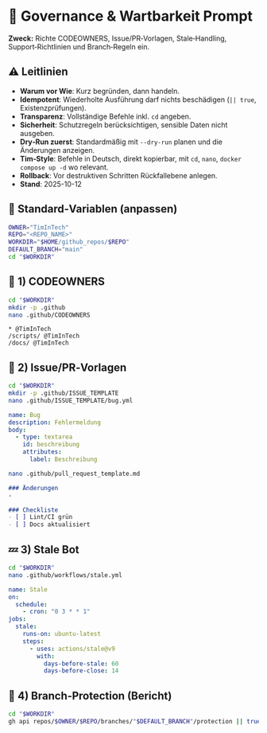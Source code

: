 <!--
Standard-Header (TimInTech Prompt Pack)
- Warum vor Wie: Erst begründen, dann handeln.
- Default: --dry-run (nur planen), idempotent, mit Rollback-Hinweis.
- CleanResetVerweis: Siehe CLEAN_RESET_PROMPT.md für verlustfreie Verlaufskorrekturen.
- Vollständige Befehle mit `cd`, `nano`, `docker compose up -d`.
- Outputs: schreibe komplette Dateien bei Änderungen neu.
-->

# 🧭 Governance & Wartbarkeit Prompt

**Zweck:**
Richte CODEOWNERS, Issue/PR‑Vorlagen, Stale‑Handling, Support‑Richtlinien und Branch‑Regeln ein.

## ⚠️ Leitlinien
- **Warum vor Wie**: Kurz begründen, dann handeln.
- **Idempotent**: Wiederholte Ausführung darf nichts beschädigen (`|| true`, Existenzprüfungen).
- **Transparenz**: Vollständige Befehle inkl. `cd` angeben.
- **Sicherheit**: Schutzregeln berücksichtigen, sensible Daten nicht ausgeben.
- **Dry‑Run zuerst**: Standardmäßig mit `--dry-run` planen und die Änderungen anzeigen.
- **Tim‑Style**: Befehle in Deutsch, direkt kopierbar, mit `cd`, `nano`, `docker compose up -d` wo relevant.
- **Rollback**: Vor destruktiven Schritten Rückfallebene anlegen.
- **Stand**: 2025-10-12

## 🔧 Standard‑Variablen (anpassen)
```bash
OWNER="TimInTech"
REPO="<REPO_NAME>"
WORKDIR="$HOME/github_repos/$REPO"
DEFAULT_BRANCH="main"
cd "$WORKDIR"
```

## 👥 1) CODEOWNERS
```bash
cd "$WORKDIR"
mkdir -p .github
nano .github/CODEOWNERS
```
```text
* @TimInTech
/scripts/ @TimInTech
/docs/ @TimInTech
```

## 📝 2) Issue/PR‑Vorlagen
```bash
cd "$WORKDIR"
mkdir -p .github/ISSUE_TEMPLATE
nano .github/ISSUE_TEMPLATE/bug.yml
```
```yaml
name: Bug
description: Fehlermeldung
body:
  - type: textarea
    id: beschreibung
    attributes:
      label: Beschreibung
```

```bash
nano .github/pull_request_template.md
```
```md
### Änderungen
-

### Checkliste
- [ ] Lint/CI grün
- [ ] Docs aktualisiert
```

## 💤 3) Stale Bot
```bash
cd "$WORKDIR"
nano .github/workflows/stale.yml
```
```yaml
name: Stale
on:
  schedule:
    - cron: "0 3 * * 1"
jobs:
  stale:
    runs-on: ubuntu-latest
    steps:
      - uses: actions/stale@v9
        with:
          days-before-stale: 60
          days-before-close: 14
```

## 🔐 4) Branch‑Protection (Bericht)
```bash
cd "$WORKDIR"
gh api repos/$OWNER/$REPO/branches/"$DEFAULT_BRANCH"/protection || true
```
